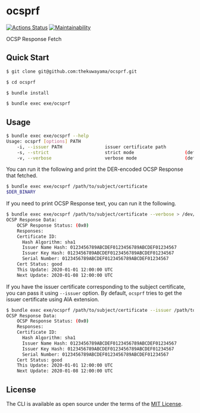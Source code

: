 # ocsprf

[![Actions Status](https://github.com/thekuwayama/ocsprf/workflows/CI/badge.svg)](https://github.com/thekuwayama/ocsprf/actions?workflow=CI)
[![Maintainability](https://api.codeclimate.com/v1/badges/4d5bb71e2dca46f5a239/maintainability)](https://codeclimate.com/github/thekuwayama/ocsprf/maintainability)

OCSP Response Fetch


## Quick Start

```bash
$ git clone git@github.com:thekuwayama/ocsprf.git

$ cd ocsprf

$ bundle install

$ bundle exec exe/ocsprf
```


## Usage

```bash
$ bundle exec exe/ocsprf --help
Usage: ocsprf [options] PATH
    -i, --issuer PATH                issuer certificate path
    -s, --strict                     strict mode                   (default false)
    -v, --verbose                    verbose mode                  (default false)
```

You can run it the following and print the DER-encoded OCSP Response that fetched.

```bash
$ bundle exec exe/ocsprf /path/to/subject/certificate
$DER_BINARY
```

If you need to print OCSP Response text, you can run it the following.

```bash
$ bundle exec exe/ocsprf /path/to/subject/certificate --verbose > /dev/null
OCSP Response Data:
    OCSP Response Status: (0x0)
    Responses:
    Certificate ID:
      Hash Algorithm: sha1
      Issuer Name Hash: 0123456789ABCDEF0123456789ABCDEF01234567
      Issuer Key Hash: 0123456789ABCDEF0123456789ABCDEF01234567
      Serial Number: 0123456789ABCDEF0123456789ABCDEF01234567
    Cert Status: good
    This Update: 2020-01-01 12:00:00 UTC
    Next Update: 2020-01-08 12:00:00 UTC
```

If you have the issuer certificate corresponding to the subject certificate, you can pass it using `--issuer` option.
By default, `ocsprf` tries to get the issuer certificate using AIA extension.

```bash
$ bundle exec exe/ocsprf /path/to/subject/certificate --issuer /path/to/issuer/certificate --verbose > /dev/null
OCSP Response Data:
    OCSP Response Status: (0x0)
    Responses:
    Certificate ID:
      Hash Algorithm: sha1
      Issuer Name Hash: 0123456789ABCDEF0123456789ABCDEF01234567
      Issuer Key Hash: 0123456789ABCDEF0123456789ABCDEF01234567
      Serial Number: 0123456789ABCDEF0123456789ABCDEF01234567
    Cert Status: good
    This Update: 2020-01-01 12:00:00 UTC
    Next Update: 2020-01-08 12:00:00 UTC
```


## License

The CLI is available as open source under the terms of the [MIT License](http://opensource.org/licenses/MIT).
